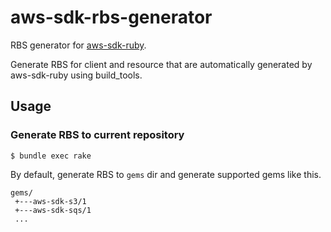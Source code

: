# aws-sdk-rbs-generator

RBS generator for [aws-sdk-ruby](https://github.com/aws/aws-sdk-ruby).

Generate RBS for client and resource that are automatically generated by aws-sdk-ruby using build_tools.

## Usage

### Generate RBS to current repository

```
$ bundle exec rake
```

By default, generate RBS to `gems` dir and generate supported gems like this.

```
gems/
 +---aws-sdk-s3/1
 +---aws-sdk-sqs/1
 ...
```
